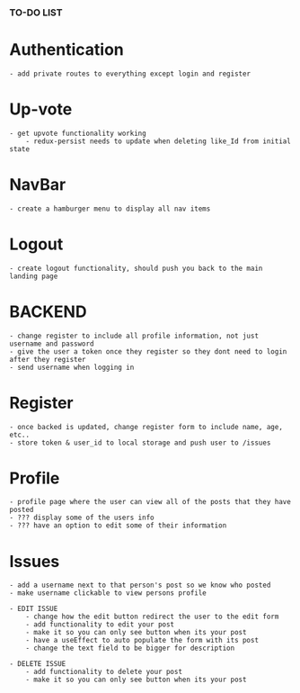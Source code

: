 ### TO-DO LIST


# Authentication
    - add private routes to everything except login and register


# Up-vote
    - get upvote functionality working
        - redux-persist needs to update when deleting like_Id from initial state

# NavBar
    - create a hamburger menu to display all nav items

# Logout
    - create logout functionality, should push you back to the main landing page


# BACKEND
    - change register to include all profile information, not just username and password
    - give the user a token once they register so they dont need to login after they register
    - send username when logging in

# Register
    - once backed is updated, change register form to include name, age, etc..
    - store token & user_id to local storage and push user to /issues


# Profile
    - profile page where the user can view all of the posts that they have posted
    - ??? display some of the users info
    - ??? have an option to edit some of their information


# Issues
    - add a username next to that person's post so we know who posted
    - make username clickable to view persons profile

    - EDIT ISSUE
        - change how the edit button redirect the user to the edit form
        - add functionality to edit your post
        - make it so you can only see button when its your post
        - have a useEffect to auto populate the form with its post
        - change the text field to be bigger for description

    - DELETE ISSUE
        - add functionality to delete your post
        - make it so you can only see button when its your post